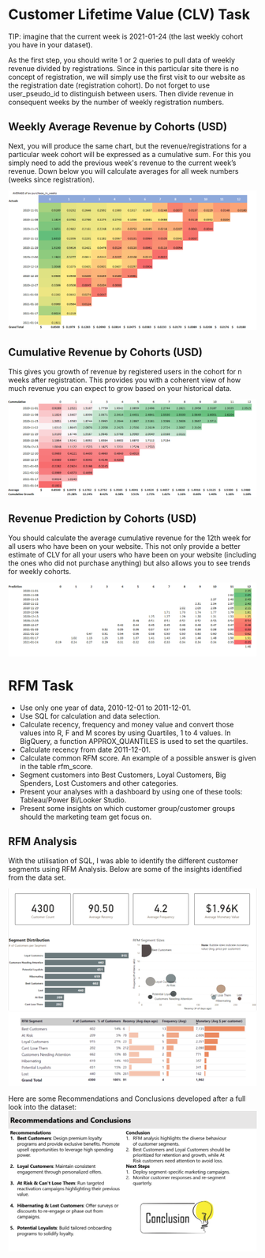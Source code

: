 # Customer Lifetime Value (CLV) Task
TIP: imagine that the current week is 2021-01-24 (the last weekly cohort you have in your dataset).

As the first step, you should write 1 or 2 queries to pull data of weekly revenue divided by registrations. Since in this particular site there is no concept of registration, we will simply use the first visit to our website as the registration date (registration cohort). Do not forget to use user_pseudo_id to distinguish between users. Then divide revenue in consequent weeks by the number of weekly registration numbers.

## Weekly Average Revenue by Cohorts (USD)
Next, you will produce the same chart, but the revenue/registrations for a particular week cohort will be expressed as a cumulative sum. For this you simply need to add the previous week's revenue to the current week’s revenue. Down below you will calculate averages for all week numbers (weeks since registration). 

![Average Purchase in n Weeks](https://github.com/iamkarim/Data-Analysis-Projects/blob/main/RFM%20Analysis/images/Average%20Purchases%20in%20Weeks.png)

## Cumulative Revenue by Cohorts (USD)
This gives you growth of revenue by registered users in the cohort for n weeks after registration. This provides you with a coherent view of how much revenue you can expect to grow based on your historical data.

![Cummulative Average](https://github.com/iamkarim/Data-Analysis-Projects/blob/main/RFM%20Analysis/images/Cummulative%20CLV.png)

## Revenue Prediction by Cohorts (USD)
You should calculate the average cumulative revenue for the 12th week for all users who have been on your website. This not only provide a better estimate of CLV for all your users who have been on your website (including the ones who did not purchase anything) but also allows you to see trends for weekly cohorts.

![Predictive Average](https://github.com/iamkarim/Data-Analysis-Projects/blob/main/RFM%20Analysis/images/Prediction%20CLV.png)

# RFM Task
- Use only one year of data, 2010-12-01 to 2011-12-01.
- Use SQL for calculation and data selection.
- Calculate recency, frequency and money value and convert those values into R, F and M scores by using Quartiles, 1 to 4 values. In BigQuery, a function APPROX_QUANTILES is used to set the quartiles.
- Calculate recency from date 2011-12-01.
- Calculate common RFM score. An example of a possible answer is given in the table rfm_score.
- Segment customers into Best Customers, Loyal Customers, Big Spenders, Lost Customers and other categories.
- Present your analyses with a dashboard by using one of these tools: Tableau/Power Bi/Looker Studio.
- Present some insights on which customer group/customer groups should the marketing team get focus on.

## RFM Analysis
With the utilisation of SQL, I was able to identify the different customer segments using RFM Analysis. Below are some of the insights identified from the data set.

![RFM Dashboard](https://github.com/iamkarim/Data-Analysis-Projects/blob/main/RFM%20Analysis/images/RFM%20Analysis.png)
![RFM Dashboard](https://github.com/iamkarim/Data-Analysis-Projects/blob/main/RFM%20Analysis/images/RFM%20Analysis%202.png)

Here are some Recommendations and Conclusions developed after a full look into the dataset:
![RFM Dashboard](https://github.com/iamkarim/Data-Analysis-Projects/blob/main/RFM%20Analysis/images/RFM%20Conclusion.png)
